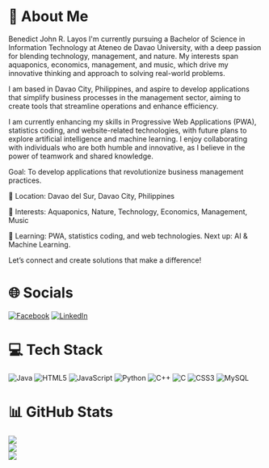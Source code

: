 # 💙 About Me
Benedict John R. Layos
I'm currently pursuing a Bachelor of Science in Information Technology at Ateneo de Davao University, with a deep passion for blending technology, management, and nature. My interests span aquaponics, economics, management, and music, which drive my innovative thinking and approach to solving real-world problems.

I am based in Davao City, Philippines, and aspire to develop applications that simplify business processes in the management sector, aiming to create tools that streamline operations and enhance efficiency.

I am currently enhancing my skills in Progressive Web Applications (PWA), statistics coding, and website-related technologies, with future plans to explore artificial intelligence and machine learning. I enjoy collaborating with individuals who are both humble and innovative, as I believe in the power of teamwork and shared knowledge.

Goal: To develop applications that revolutionize business management practices.

📍 Location: Davao del Sur, Davao City, Philippines

🎯 Interests: Aquaponics, Nature, Technology, Economics, Management, Music

🚀 Learning: PWA, statistics coding, and web technologies. Next up: AI & Machine Learning.

Let’s connect and create solutions that make a difference!


# 🌐 Socials
[![Facebook](https://img.shields.io/badge/Facebook-%231877F2.svg?logo=Facebook&logoColor=white)](https://facebook.com/https://www.facebook.com/profile.php?id=100065344235250) [![LinkedIn](https://img.shields.io/badge/LinkedIn-%230077B5.svg?logo=linkedin&logoColor=white)](https://linkedin.com/in/https://www.linkedin.com/in/benedict-layos-1171a7320/) 

# 💻 Tech Stack
![Java](https://img.shields.io/badge/java-%23ED8B00.svg?style=for-the-badge&logo=openjdk&logoColor=white) ![HTML5](https://img.shields.io/badge/html5-%23E34F26.svg?style=for-the-badge&logo=html5&logoColor=white) ![JavaScript](https://img.shields.io/badge/javascript-%23323330.svg?style=for-the-badge&logo=javascript&logoColor=%23F7DF1E) ![Python](https://img.shields.io/badge/python-3670A0?style=for-the-badge&logo=python&logoColor=ffdd54) ![C++](https://img.shields.io/badge/c++-%2300599C.svg?style=for-the-badge&logo=c%2B%2B&logoColor=white) ![C](https://img.shields.io/badge/c-%2300599C.svg?style=for-the-badge&logo=c&logoColor=white) ![CSS3](https://img.shields.io/badge/css3-%231572B6.svg?style=for-the-badge&logo=css3&logoColor=white) ![MySQL](https://img.shields.io/badge/mysql-4479A1.svg?style=for-the-badge&logo=mysql&logoColor=white)
# 📊 GitHub Stats
![](https://github-readme-stats.vercel.app/api?username=Zen0n111&theme=tokyonight&hide_border=false&include_all_commits=false&count_private=false)<br/>
![](https://github-readme-streak-stats.herokuapp.com/?user=Zen0n111&theme=tokyonight&hide_border=false)<br/>
![](https://github-readme-stats.vercel.app/api/top-langs/?username=Zen0n111&theme=tokyonight&hide_border=false&include_all_commits=false&count_private=false&layout=compact)

<!-- Proudly created with GPRM ( https://gprm.itsvg.in ) -->
